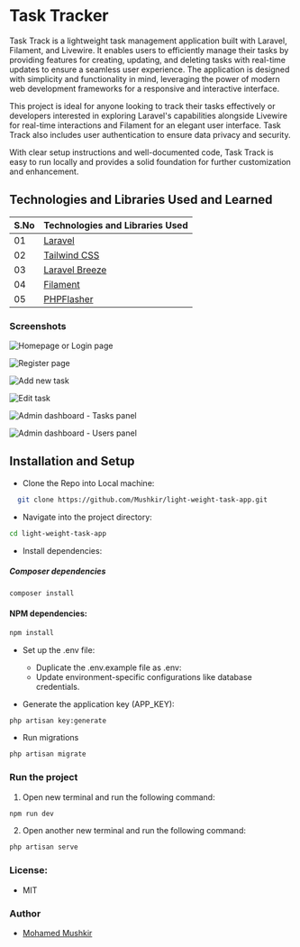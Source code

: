 # Task Tracker

Task Track is a lightweight task management application built with Laravel, Filament, and Livewire. It enables users to efficiently manage their tasks by providing features for creating, updating, and deleting tasks with real-time updates to ensure a seamless user experience. The application is designed with simplicity and functionality in mind, leveraging the power of modern web development frameworks for a responsive and interactive interface.

This project is ideal for anyone looking to track their tasks effectively or developers interested in exploring Laravel's capabilities alongside Livewire for real-time interactions and Filament for an elegant user interface. Task Track also includes user authentication to ensure data privacy and security.

With clear setup instructions and well-documented code, Task Track is easy to run locally and provides a solid foundation for further customization and enhancement.

## Technologies and Libraries Used and Learned

| S.No | Technologies and Libraries Used                              |
| :--- | ------------------------------------------------------------ |
| 01   | [Laravel](https://laravel.com/)                              |
| 02   | [Tailwind CSS](https://tailwindcss.com/)                     |
| 03   | [Laravel Breeze](https://laravel.com/docs/11.x/starter-kits) |
| 04   | [Filament](https://filamentphp.com//aos/)                    |
| 05   | [PHPFlasher](https://php-flasher.io/library/toastr/)         |

### Screenshots

![Homepage or Login page](https://i.ibb.co/C0B1H6w/screencapture-127-0-0-1-8000-2024-12-26-23-56-26.png)

![Register page](https://i.ibb.co/fC4zNQT/screencapture-127-0-0-1-8000-register-2024-12-26-23-59-18.png)

![Add new task](https://i.ibb.co/9pTZj4j/screencapture-127-0-0-1-8000-dashboard-2024-12-27-09-24-29.png)

![Edit task](https://i.ibb.co/hyJpRmJ/screencapture-127-0-0-1-8000-dashboard-2024-12-27-09-25-51.png)

![Admin dashboard - Tasks panel](https://i.ibb.co/VwX21KK/screencapture-127-0-0-1-8000-admin-tasks-2024-12-27-09-27-20.png)

![Admin dashboard - Users panel](https://i.ibb.co/z86ttCJ/screencapture-127-0-0-1-8000-admin-users-2024-12-27-09-28-51.png)

## Installation and Setup

-   Clone the Repo into Local machine:

```bash
  git clone https://github.com/Mushkir/light-weight-task-app.git

```

-   Navigate into the project directory:

```bash
cd light-weight-task-app

```

-   Install dependencies:

##### Composer dependencies

```bash
composer install

```

#### NPM dependencies:

```bash
npm install

```

-   Set up the .env file:

    -   Duplicate the .env.example file as .env:
    -   Update environment-specific configurations like database credentials.

-   Generate the application key (APP_KEY):

```bash
php artisan key:generate

```

-   Run migrations

```bash
php artisan migrate

```

### Run the project

1. Open new terminal and run the following command:

```bash
npm run dev

```

2. Open another new terminal and run the following command:

```bash
php artisan serve

```

### License:

-   MIT

### Author

-   [Mohamed Mushkir](https://www.facebook.com/profile.php?id=100059556802890)
